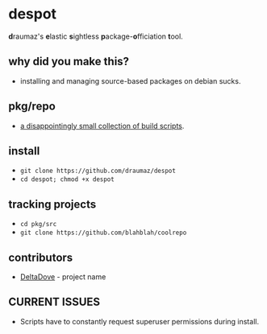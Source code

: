 # despot
**d**raumaz's **e**lastic **s**ightless **p**ackage-**o**fficiation **t**ool.

## why did you make this?
- installing and managing source-based packages on debian sucks.

## pkg/repo
- <a href="https://github.com/draumaz/despot/tree/main/pkg/repo">a disappointingly small collection of build scripts</a>.

## install
- ```git clone https://github.com/draumaz/despot```
- ```cd despot; chmod +x despot```

## tracking projects
- ```cd pkg/src```
- ```git clone https://github.com/blahblah/coolrepo```

## contributors
- <a href="https://github.com/DeltaDove">DeltaDove</a> - project name

## CURRENT ISSUES
- Scripts have to constantly request superuser permissions during install.
